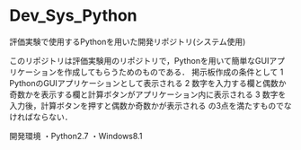 # Dev_Sys_Python
評価実験で使用するPythonを用いた開発リポジトリ(システム使用)

このリポジトリは評価実験用のリポジトリで，Pythonを用いて簡単なGUIアプリケーションを作成してもらうためのものである．
掲示板作成の条件として
1 PythonのGUIアプリケーションとして表示される
2 数字を入力する欄と偶数か奇数かを表示する欄と計算ボタンがアプリケーション内に表示される
3 数字を入力後，計算ボタンを押すと偶数か奇数かが表示される
の3点を満たすものでなければならない．

開発環境
・Python2.7
・Windows8.1